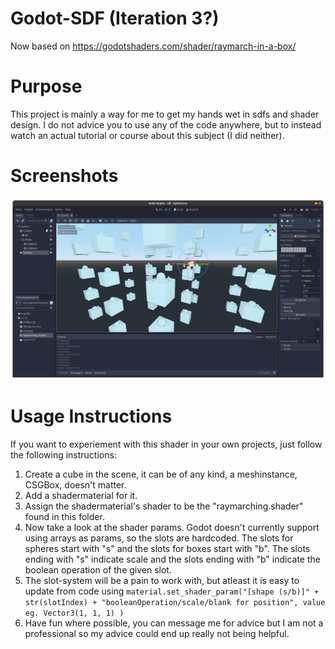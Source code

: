 # Godot-SDF (Iteration 3?)
Now based on https://godotshaders.com/shader/raymarch-in-a-box/

# Purpose
This project is mainly a way for me to get my hands wet in sdfs and shader design. I do not advice you to use any of the code anywhere, but to instead watch an actual tutorial or course about this subject (I did neither).

# Screenshots
![promo/gnome-shell-screenshot-XQJ4Z0.png](promo/gnome-shell-screenshot-XQJ4Z0.png)

# Usage Instructions
If you want to experiement with this shader in your own projects, just follow the following instructions:

1. Create a cube in the scene, it can be of any kind, a meshinstance, CSGBox, doesn't matter.
2. Add a shadermaterial for it.
3. Assign the shadermaterial's shader to be the "raymarching.shader" found in this folder.
4. Now take a look at the shader params. Godot doesn't currently support using arrays as params, so the slots are hardcoded. The slots for spheres start with "s" and the slots for boxes start with "b". The slots ending with "s" indicate scale and the slots ending with "b" indicate the boolean operation of the given slot.
5. The slot-system will be a pain to work with, but atleast it is easy to update from code using ```material.set_shader_param("[shape (s/b)]" + str(slotIndex) + "booleanOperation/scale/blank for position", value eg. Vector3(1, 1, 1) )```
6. Have fun where possible, you can message me for advice but I am not a professional so my advice could end up really not being helpful.
